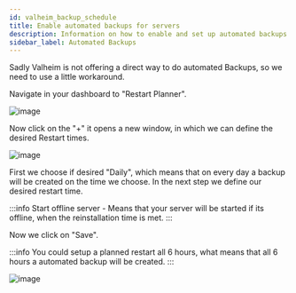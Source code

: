 ```yaml
---
id: valheim_backup_schedule
title: Enable automated backups for servers
description: Information on how to enable and set up automated backups for your Valheim server from ZAP-Hosting - ZAP-Hosting.com documentation
sidebar_label: Automated Backups
---
```


Sadly Valheim is not offering a direct way to do automated Backups, so we need to use a little workaround. 

Navigate in your dashboard to "Restart Planner".

![image](https://user-images.githubusercontent.com/26007280/189886463-43623a2d-3c7d-410d-a27b-b681d9c360af.png)

Now click on the "+" it opens a new window, in which we can define the desired Restart times.

![image](https://user-images.githubusercontent.com/26007280/189886490-defb10f0-ea0a-4314-a615-94182665510d.png)

First we choose if desired "Daily", which means that on every day a backup will be created on the time we choose.
In the next step we define our desired restart time.

:::info
Start offline server - Means that your server will be started if its offline, when the reinstallation time is met.
:::

Now we click on "Save".

:::info
You could setup a planned restart all 6 hours, what means that all 6 hours a automated backup will be created.
:::

![image](https://user-images.githubusercontent.com/26007280/189886512-41658b14-049c-4066-a6aa-05768002bcf8.png)
